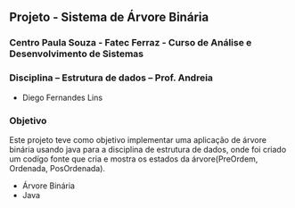 ## Projeto - Sistema de Árvore Binária
### Centro Paula Souza - Fatec Ferraz - Curso de Análise e Desenvolvimento de Sistemas
### Disciplina – Estrutura de dados – Prof. Andreia
- Diego Fernandes Lins
### Objetivo
Este projeto teve como objetivo implementar uma aplicação de árvore binária usando java para a disciplina de estrutura de dados, onde foi criado um codígo fonte que cria e mostra os estados da árvore(PreOrdem, Ordenada, PosOrdenada).

- Árvore Binária
- Java


